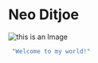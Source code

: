 # Neo Ditjoe
![this is an Image](https://i.pinimg.com/564x/ac/08/88/ac0888f456937bc6104ccbe00b29a49b.jpg)
``` javascript
 "Welcome to my world!"
```
